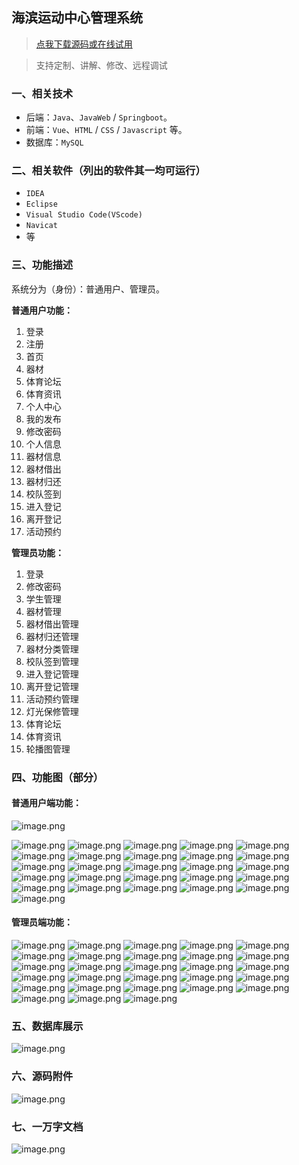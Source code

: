 ## 海滨运动中心管理系统

> [点我下载源码或在线试用](https://www.notmaker.com/detail/4690e5c7129d47f48aa89d556f1c3e7a/ghb20250806) 

> 支持定制、讲解、修改、远程调试

### 一、相关技术
- 后端：`Java`、`JavaWeb` / `Springboot`。
- 前端：`Vue`、`HTML` / `CSS` / `Javascript` 等。
- 数据库：`MySQL`

### 二、相关软件（列出的软件其一均可运行）
- `IDEA`
- `Eclipse`
- `Visual Studio Code(VScode)`
- `Navicat`
- 等

### 三、功能描述
系统分为（身份）：普通用户、管理员。

**普通用户功能：**
1. 登录
2. 注册
3. 首页
4. 器材
5. 体育论坛
6. 体育资讯
7. 个人中心
8. 我的发布
9. 修改密码
10. 个人信息
11. 器材信息
12. 器材借出
13. 器材归还
14. 校队签到
15. 进入登记
16. 离开登记
17. 活动预约

**管理员功能：**
1. 登录
2. 修改密码
3. 学生管理
4. 器材管理
5. 器材借出管理
6. 器材归还管理
7. 器材分类管理
8. 校队签到管理
9. 进入登记管理
10. 离开登记管理
11. 活动预约管理
12. 灯光保修管理
13. 体育论坛
14. 体育资讯
15. 轮播图管理


### 四、功能图（部分）

#### 普通用户端功能：
![image.png](https://store.ptcc9.top/notmaker/user_upload/ae6ec43fc66749518e7171ae10209a44/2024-11-05%2013:12:53_image.png)

![image.png](https://store.ptcc9.top/notmaker/user_upload/ae6ec43fc66749518e7171ae10209a44/2024-11-05%2013:12:10_image.png)
![image.png](https://store.ptcc9.top/notmaker/user_upload/ae6ec43fc66749518e7171ae10209a44/2024-11-05%2013:14:35_image.png)
![image.png](https://store.ptcc9.top/notmaker/user_upload/ae6ec43fc66749518e7171ae10209a44/2024-11-05%2013:14:49_image.png)
![image.png](https://store.ptcc9.top/notmaker/user_upload/ae6ec43fc66749518e7171ae10209a44/2024-11-05%2013:14:57_image.png)
![image.png](https://store.ptcc9.top/notmaker/user_upload/ae6ec43fc66749518e7171ae10209a44/2024-11-05%2013:15:52_image.png)
![image.png](https://store.ptcc9.top/notmaker/user_upload/ae6ec43fc66749518e7171ae10209a44/2024-11-05%2013:16:02_image.png)
![image.png](https://store.ptcc9.top/notmaker/user_upload/ae6ec43fc66749518e7171ae10209a44/2024-11-05%2013:16:46_image.png)
![image.png](https://store.ptcc9.top/notmaker/user_upload/ae6ec43fc66749518e7171ae10209a44/2024-11-05%2013:16:58_image.png)
![image.png](https://store.ptcc9.top/notmaker/user_upload/ae6ec43fc66749518e7171ae10209a44/2024-11-05%2013:17:08_image.png)
![image.png](https://store.ptcc9.top/notmaker/user_upload/ae6ec43fc66749518e7171ae10209a44/2024-11-05%2013:17:18_image.png)
![image.png](https://store.ptcc9.top/notmaker/user_upload/ae6ec43fc66749518e7171ae10209a44/2024-11-05%2013:17:29_image.png)
![image.png](https://store.ptcc9.top/notmaker/user_upload/ae6ec43fc66749518e7171ae10209a44/2024-11-05%2013:17:39_image.png)
![image.png](https://store.ptcc9.top/notmaker/user_upload/ae6ec43fc66749518e7171ae10209a44/2024-11-05%2013:17:45_image.png)
![image.png](https://store.ptcc9.top/notmaker/user_upload/ae6ec43fc66749518e7171ae10209a44/2024-11-05%2013:17:53_image.png)
![image.png](https://store.ptcc9.top/notmaker/user_upload/ae6ec43fc66749518e7171ae10209a44/2024-11-05%2013:18:02_image.png)
![image.png](https://store.ptcc9.top/notmaker/user_upload/ae6ec43fc66749518e7171ae10209a44/2024-11-05%2013:18:10_image.png)
![image.png](https://store.ptcc9.top/notmaker/user_upload/ae6ec43fc66749518e7171ae10209a44/2024-11-05%2013:18:19_image.png)
![image.png](https://store.ptcc9.top/notmaker/user_upload/ae6ec43fc66749518e7171ae10209a44/2024-11-05%2013:18:31_image.png)
![image.png](https://store.ptcc9.top/notmaker/user_upload/ae6ec43fc66749518e7171ae10209a44/2024-11-05%2013:18:37_image.png)
![image.png](https://store.ptcc9.top/notmaker/user_upload/ae6ec43fc66749518e7171ae10209a44/2024-11-05%2013:18:45_image.png)
![image.png](https://store.ptcc9.top/notmaker/user_upload/ae6ec43fc66749518e7171ae10209a44/2024-11-05%2013:18:52_image.png)
![image.png](https://store.ptcc9.top/notmaker/user_upload/ae6ec43fc66749518e7171ae10209a44/2024-11-05%2013:18:59_image.png)
![image.png](https://store.ptcc9.top/notmaker/user_upload/ae6ec43fc66749518e7171ae10209a44/2024-11-05%2013:19:05_image.png)
![image.png](https://store.ptcc9.top/notmaker/user_upload/ae6ec43fc66749518e7171ae10209a44/2024-11-05%2013:19:11_image.png)
![image.png](https://store.ptcc9.top/notmaker/user_upload/ae6ec43fc66749518e7171ae10209a44/2024-11-05%2013:19:17_image.png)
![image.png](https://store.ptcc9.top/notmaker/user_upload/ae6ec43fc66749518e7171ae10209a44/2024-11-05%2013:19:25_image.png)



#### 管理员端功能：
![image.png](https://store.ptcc9.top/notmaker/user_upload/ae6ec43fc66749518e7171ae10209a44/2024-11-05%2013:19:52_image.png)
![image.png](https://store.ptcc9.top/notmaker/user_upload/ae6ec43fc66749518e7171ae10209a44/2024-11-05%2013:20:03_image.png)
![image.png](https://store.ptcc9.top/notmaker/user_upload/ae6ec43fc66749518e7171ae10209a44/2024-11-05%2013:20:13_image.png)
![image.png](https://store.ptcc9.top/notmaker/user_upload/ae6ec43fc66749518e7171ae10209a44/2024-11-05%2013:20:22_image.png)
![image.png](https://store.ptcc9.top/notmaker/user_upload/ae6ec43fc66749518e7171ae10209a44/2024-11-05%2013:20:29_image.png)
![image.png](https://store.ptcc9.top/notmaker/user_upload/ae6ec43fc66749518e7171ae10209a44/2024-11-05%2013:20:35_image.png)
![image.png](https://store.ptcc9.top/notmaker/user_upload/ae6ec43fc66749518e7171ae10209a44/2024-11-05%2013:20:42_image.png)
![image.png](https://store.ptcc9.top/notmaker/user_upload/ae6ec43fc66749518e7171ae10209a44/2024-11-05%2013:20:48_image.png)
![image.png](https://store.ptcc9.top/notmaker/user_upload/ae6ec43fc66749518e7171ae10209a44/2024-11-05%2013:20:54_image.png)
![image.png](https://store.ptcc9.top/notmaker/user_upload/ae6ec43fc66749518e7171ae10209a44/2024-11-05%2013:20:59_image.png)
![image.png](https://store.ptcc9.top/notmaker/user_upload/ae6ec43fc66749518e7171ae10209a44/2024-11-05%2013:21:05_image.png)
![image.png](https://store.ptcc9.top/notmaker/user_upload/ae6ec43fc66749518e7171ae10209a44/2024-11-05%2013:21:16_image.png)
![image.png](https://store.ptcc9.top/notmaker/user_upload/ae6ec43fc66749518e7171ae10209a44/2024-11-05%2013:21:25_image.png)
![image.png](https://store.ptcc9.top/notmaker/user_upload/ae6ec43fc66749518e7171ae10209a44/2024-11-05%2013:21:31_image.png)
![image.png](https://store.ptcc9.top/notmaker/user_upload/ae6ec43fc66749518e7171ae10209a44/2024-11-05%2013:21:38_image.png)
![image.png](https://store.ptcc9.top/notmaker/user_upload/ae6ec43fc66749518e7171ae10209a44/2024-11-05%2013:21:44_image.png)
![image.png](https://store.ptcc9.top/notmaker/user_upload/ae6ec43fc66749518e7171ae10209a44/2024-11-05%2013:21:50_image.png)
![image.png](https://store.ptcc9.top/notmaker/user_upload/ae6ec43fc66749518e7171ae10209a44/2024-11-05%2013:21:57_image.png)
![image.png](https://store.ptcc9.top/notmaker/user_upload/ae6ec43fc66749518e7171ae10209a44/2024-11-05%2013:22:03_image.png)
![image.png](https://store.ptcc9.top/notmaker/user_upload/ae6ec43fc66749518e7171ae10209a44/2024-11-05%2013:22:09_image.png)
![image.png](https://store.ptcc9.top/notmaker/user_upload/ae6ec43fc66749518e7171ae10209a44/2024-11-05%2013:22:16_image.png)
![image.png](https://store.ptcc9.top/notmaker/user_upload/ae6ec43fc66749518e7171ae10209a44/2024-11-05%2013:22:22_image.png)
![image.png](https://store.ptcc9.top/notmaker/user_upload/ae6ec43fc66749518e7171ae10209a44/2024-11-05%2013:22:29_image.png)
![image.png](https://store.ptcc9.top/notmaker/user_upload/ae6ec43fc66749518e7171ae10209a44/2024-11-05%2013:22:35_image.png)
![image.png](https://store.ptcc9.top/notmaker/user_upload/ae6ec43fc66749518e7171ae10209a44/2024-11-05%2013:22:45_image.png)
![image.png](https://store.ptcc9.top/notmaker/user_upload/ae6ec43fc66749518e7171ae10209a44/2024-11-05%2013:22:51_image.png)
![image.png](https://store.ptcc9.top/notmaker/user_upload/ae6ec43fc66749518e7171ae10209a44/2024-11-05%2013:22:59_image.png)
![image.png](https://store.ptcc9.top/notmaker/user_upload/ae6ec43fc66749518e7171ae10209a44/2024-11-05%2013:23:05_image.png)


### 五、数据库展示
![image.png](https://store.ptcc9.top/notmaker/user_upload/ae6ec43fc66749518e7171ae10209a44/2024-11-05%2013:23:19_image.png)

### 六、源码附件
![image.png](https://store.ptcc9.top/notmaker/user_upload/ae6ec43fc66749518e7171ae10209a44/2024-11-05%2013:24:27_image.png)

### 七、一万字文档
![image.png](https://store.ptcc9.top/notmaker/user_upload/ae6ec43fc66749518e7171ae10209a44/2024-11-05%2013:23:45_image.png)

